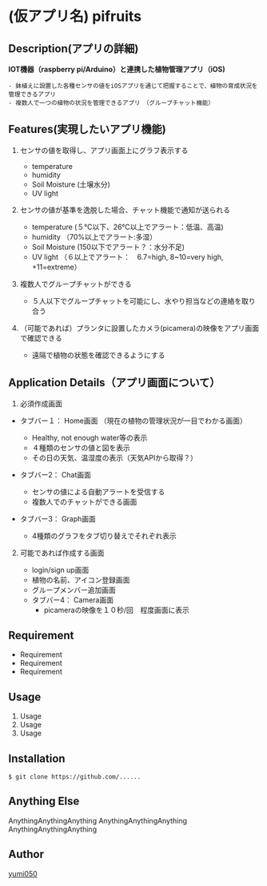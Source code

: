# (仮アプリ名) pifruits


## Description(アプリの詳細)

**IOT機器（raspberry pi/Arduino）と連携した植物管理アプリ（iOS)**

    - 鉢植えに設置した各種センサの値をiOSアプリを通じて把握することで、植物の育成状況を管理できるアプリ
    - 複数人で一つの植物の状況を管理できるアプリ　（グループチャット機能）



## Features(実現したいアプリ機能)

1. センサの値を取得し、アプリ画面上にグラフ表示する
    - temperature
    - humidity
    - Soil Moisture (土壌水分)
    - UV light


2. センサの値が基準を逸脱した場合、チャット機能で通知が送られる
    - temperature (５℃以下、26℃以上でアラート：低温、高温)
    - humidity （70%以上でアラート:多湿）
    - Soil Moisture (150以下でアラート？：水分不足)
    - UV light （６以上でアラート：　6.7=high, 8~10=very high, +11=extreme）


3. 複数人でグループチャットができる
    - ５人以下でグループチャットを可能にし、水やり担当などの連絡を取り合う


4. （可能であれば）プランタに設置したカメラ(picamera)の映像をアプリ画面で確認できる
    - 遠隔で植物の状態を確認できるようにする
    
## Application Details（アプリ画面について）

1. 必須作成画面

- タブバー１： Home画面 （現在の植物の管理状況が一目でわかる画面）
    - Healthy, not enough water等の表示
    - ４種類のセンサの値と図を表示
    - その日の天気、温湿度の表示（天気APIから取得？）
    
- タブバー2： Chat画面
    - センサの値による自動アラートを受信する
    - 複数人でのチャットができる画面
- タブバー3： Graph画面
    - 4種類のグラフをタブ切り替えでそれぞれ表示
    
    
2. 可能であれば作成する画面

    - login/sign up画面
    - 植物の名前、アイコン登録画面
    - グループメンバー追加画面
    - タブバー4： Camera画面
        - picameraの映像を１０秒/回　程度画面に表示
    
## Requirement

- Requirement
- Requirement
- Requirement


## Usage

1. Usage
2. Usage
3. Usage


## Installation

    $ git clone https://github.com/......


## Anything Else

AnythingAnythingAnything
AnythingAnythingAnything
AnythingAnythingAnything


## Author

[yumi050](https://............)

